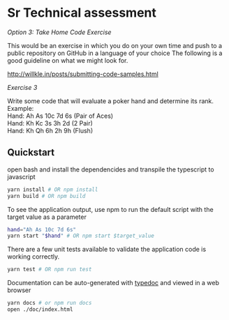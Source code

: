 Sr Technical assessment
========

*Option 3: Take Home Code Exercise*

This would be an exercise in which you do on your own time and push to a public repository on GitHub in a language of your choice
The following is a good guideline on what we might look for.

http://willkle.in/posts/submitting-code-samples.html

*Exercise 3*

Write some code that will evaluate a poker hand and determine its
rank.
 
Example:  
Hand: Ah As 10c 7d 6s (Pair of Aces)  
Hand: Kh Kc 3s 3h 2d (2 Pair)  
Hand: Kh Qh 6h 2h 9h (Flush)  


## Quickstart

open bash and install the dependencides and transpile the typescript to javascript

```bash
yarn install # OR npm install
yarn build # OR npm build
```

To see the application output, use npm to run the default script with the target value as a parameter

```bash
hand="Ah As 10c 7d 6s"
yarn start "$hand" # OR npm start $target_value


```

There are a few unit tests available to validate the application code is working correctly. 

```bash
yarn test # OR npm run test

```

Documentation can be auto-generated with [typedoc](http://typedoc.org/) and viewed in a web browser

```bash
yarn docs # or npm run docs
open ./doc/index.html
```